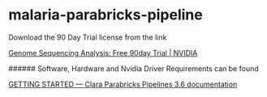 # malaria-parabricks-pipeline
Download the 90 Day Trial license from the link

[Genome Sequencing Analysis: Free 90day Trial | NVIDIA](https://www.nvidia.com/en-us/clara/genomics/)

###### Software, Hardware and Nvidia Driver Requirements can be found

[GETTING STARTED &mdash; Clara Parabricks Pipelines 3.6 documentation](https://docs.nvidia.com/clara/parabricks/v3.6/text/getting_started.html)
